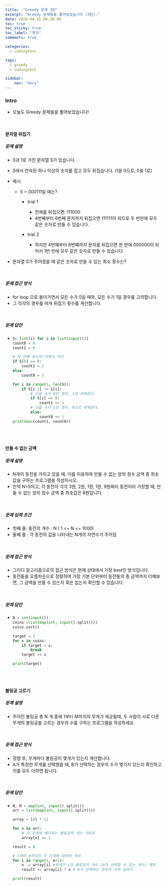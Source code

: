 ```yaml
---
title:  "Greedy 문제 3탄"
excerpt: "Greedy 문제들을 풀어보았습니다 (3탄)."
date: 2020-08-31 00:30:00 
toc: true
toc_sticky: true
toc_label: "목차"
comments: true

categories:
  - codingtest

tags:
  - greedy
  - codingtest

sidebar:
​    nav: "docs"
---
```




### Intro

- 오늘도 Greedy 문제들을 풀어보았습니다!

<br>

#### 문자열 뒤집기

##### 문제 설명

- 0과 1로 가진 문자열 S가 있습니다.
- S에서 연속된 하나 이상의 숫자를 잡고 모두 뒤집습니다. (1을 0으로, 0을 1로)

- 예시 

  - S = 000111일 때는?

    - trial 1
      - 전체를 뒤집으면: 111000
      - 4번째부터 6번째 문자까지 뒤집으면 111111이 되므로 두 번만에 모두 같은 숫자로 만들 수 있습니다.

    - trial 2
      - 하지만 4번째부터 6번째까지 문자를 뒤집으면 한 번에 000000이 되어서 1번 만에 모두 같은 숫자로 만들 수 있습니다.

- 문자열 S가 주어졌을 때 같은 숫자로 만들 수 있는 최소 횟수는?

<br>

##### 문제 접근 방식

- for loop 으로 돌아가면서 모든 수가 0일 때와, 모든 수가 1일 경우를 고려합니다.
- 그 각각의 경우를 따져 뒤집기 횟수를 계산합니다.

<br>

##### 문제 답안

- ```python
  S= [int(i) for i in list(input())]
  count0 = 0
  count1 = 0
  
  # 첫 번째 원소에 대해서 처리
  if S[0] == 0:
      count1 = 1
  else: 
      count0 = 1
  
  for i in range(1, len(S)):
      if S[i-1] != S[i]:
          # 다음 수가 0인 경우, 1로 바꿔준다.
          if S[i] == 0:
              count1 += 1
          # 다음 수가 1인 경우, 0으로 바꿔준다.
          else:
              count0 += 1
  print(min(count1, count0))
  ```

<br>

<br>

#### 만들 수 없는 금액

##### 문제 설명

- N개의 동전을 가지고 있을 때, 이를 이용하여 만들 수 없는 양의 정수 금액 중 최솟값을 구하는 프로그램을 작성하시오.
- 만약 N=5이고, 각 동전이 각각 3원, 2원, 1원, 1원, 9원짜리 동전이라 가정할 때, 만들 수 없는 양의 정수 금액 중 최솟값은 8원입니다.

<br>

##### 문제 입력 조건

- 첫째 줄: 동전의 개수 : N ( 1 <= N <= 1000)
- 둘째 줄 : 각 동전의 값을 나타내는 N개의 자연수가 주어짐

<br>

##### 문제 접근 방식

- 그리디 알고리즘으로의 접근 방식은 현재 상태에서 가장 best인 방식입니다.
- 동전들을 오름차순으로 정렬하여 가장 기본 단위부터 동전들의 총 금액까지 더해보면, 그 금액을 만들 수 있는지 혹은 없는지 확인할 수 있습니다.

<br>

##### 문제 답안

- ```python
  N = int(input())
  coins =list(map(int, input().split()))
  coins.sort()
  
  target = 1
  for x in coins:
      if target < x:
          break
      target += x
  
  print(target)
  ```

<br>

<br>

#### 볼링공 고르기

##### 문제 설명

- 주어진 볼링공 총 N 개 중에 1부터 M까지의 무게가 제공될때, 두 사람이 서로 다른 무게의 볼링공을 고르는 경우의 수를 구하는 프로그램을 작성하세요.

<br>

##### 문제 접근 방식

- 정렬 후, 무게마다 볼링공이 몇개가 있는지 계산합니다.
- A가 특정한 무게를 선택했을 때, B가 선택하는 경우의 수가 몇가지 있는지 확인하고 이를 모두 더하면 됩니다.

<br>

##### 문제 답안

- ```python
  N, M = map(int, input().split())
  arr = list(map(int, input().split()))
  
  array = [0] * 11
  
  for x in arr:
      # 각 무게에 해다하는 볼링공의 개수 카운트
      array[x] += 1
  
  result = 0
  
  # 1부터 m까지의 각 무게에 대하여 처리
  for i in range(1, m+1):
      n -= array[i] #무게가 i인 볼링공의 개수 (A가 선택할 수 있는 개수) 제외
      result += array[i] * n # B가 선택하는 경우의 수와 곱하기
  
  print(result)
  ```

  